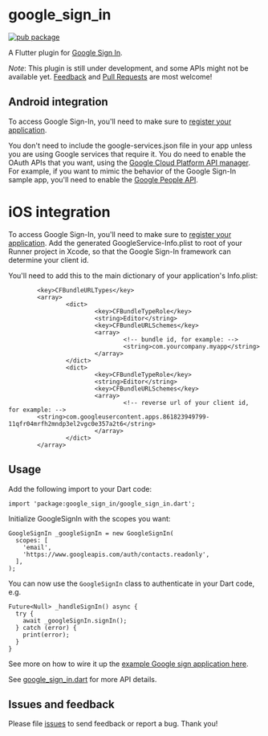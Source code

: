 # google_sign_in

[![pub package](https://img.shields.io/pub/v/google_sign_in.svg)](https://pub.dartlang.org/packages/google_sign_in)

A Flutter plugin for [Google Sign In](https://developers.google.com/identity/).

*Note*: This plugin is still under development, and some APIs might not be available yet. [Feedback](https://github.com/flutter/flutter/issues) and [Pull Requests](https://github.com/flutter/plugins/pulls) are most welcome!

## Android integration

To access Google Sign-In, you'll need to make sure to [register your
application](https://developers.google.com/mobile/add?platform=android).

You don't need to include the google-services.json file in your app unless you
are using Google services that require it. You do need to enable the OAuth APIs
that you want, using the [Google Cloud Platform API
manager](https://console.developers.google.com/). For example, if you
want to mimic the behavior of the Google Sign-In sample app, you'll need to
enable the [Google People API](https://developers.google.com/people/).

# iOS integration

To access Google Sign-In, you'll need to make sure to [register your
application](https://developers.google.com/mobile/add?platform=ios). Add
the generated GoogleService-Info.plist to root of your Runner project in Xcode,
so that the Google Sign-In framework can determine your client id.

You'll need to add this to the main dictionary of your application's Info.plist:

```
        <key>CFBundleURLTypes</key>
        <array>
                <dict>
                        <key>CFBundleTypeRole</key>
                        <string>Editor</string>
                        <key>CFBundleURLSchemes</key>
                        <array>
                                <!-- bundle id, for example: -->
                                <string>com.yourcompany.myapp</string>
                        </array>
                </dict>
                <dict>
                        <key>CFBundleTypeRole</key>
                        <string>Editor</string>
                        <key>CFBundleURLSchemes</key>
                        <array>
                                <!-- reverse url of your client id, for example: -->
        <string>com.googleusercontent.apps.861823949799-11qfr04mrfh2mndp3el2vgc0e357a2t6</string>
                        </array>
                </dict>
        </array>
```

## Usage

Add the following import to your Dart code:

```
import 'package:google_sign_in/google_sign_in.dart';
```

Initialize GoogleSignIn with the scopes you want:

```
GoogleSignIn _googleSignIn = new GoogleSignIn(
  scopes: [
    'email',
    'https://www.googleapis.com/auth/contacts.readonly',
  ],
);
```

You can now use the `GoogleSignIn` class to authenticate in your Dart code, e.g. 

```
Future<Null> _handleSignIn() async {
  try {
    await _googleSignIn.signIn();
  } catch (error) {
    print(error);
  }
}
```

See more on how to wire it up the [example Google sign application here](https://github.com/flutter/plugins/blob/master/packages/google_sign_in/example/lib/main.dart).

See [google_sign_in.dart](https://github.com/flutter/plugins/blob/master/packages/google_sign_in/lib/google_sign_in.dart) for more API details.

## Issues and feedback

Please file [issues](https://github.com/flutter/flutter/issues/new)
to send feedback or report a bug. Thank you!
